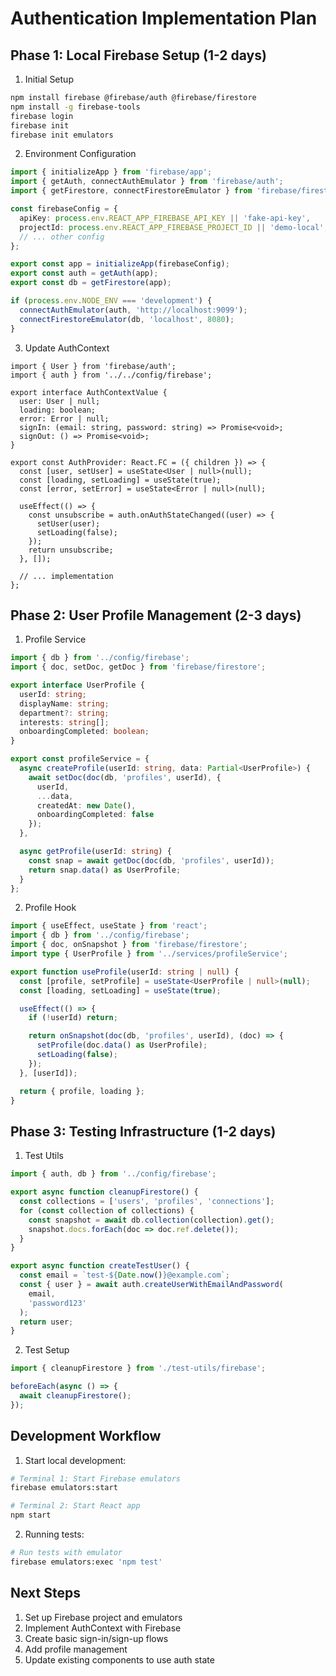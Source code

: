 # Authentication Implementation Plan

## Phase 1: Local Firebase Setup (1-2 days)

1. Initial Setup
```bash
npm install firebase @firebase/auth @firebase/firestore
npm install -g firebase-tools
firebase login
firebase init
firebase init emulators
```

2. Environment Configuration
```typescript:dset-app/src/config/firebase.ts
import { initializeApp } from 'firebase/app';
import { getAuth, connectAuthEmulator } from 'firebase/auth';
import { getFirestore, connectFirestoreEmulator } from 'firebase/firestore';

const firebaseConfig = {
  apiKey: process.env.REACT_APP_FIREBASE_API_KEY || 'fake-api-key',
  projectId: process.env.REACT_APP_FIREBASE_PROJECT_ID || 'demo-local',
  // ... other config
};

export const app = initializeApp(firebaseConfig);
export const auth = getAuth(app);
export const db = getFirestore(app);

if (process.env.NODE_ENV === 'development') {
  connectAuthEmulator(auth, 'http://localhost:9099');
  connectFirestoreEmulator(db, 'localhost', 8080);
}
```

3. Update AuthContext
```typescript:dset-app/src/features/auth/AuthContext.tsx
import { User } from 'firebase/auth';
import { auth } from '../../config/firebase';

export interface AuthContextValue {
  user: User | null;
  loading: boolean;
  error: Error | null;
  signIn: (email: string, password: string) => Promise<void>;
  signOut: () => Promise<void>;
}

export const AuthProvider: React.FC = ({ children }) => {
  const [user, setUser] = useState<User | null>(null);
  const [loading, setLoading] = useState(true);
  const [error, setError] = useState<Error | null>(null);

  useEffect(() => {
    const unsubscribe = auth.onAuthStateChanged((user) => {
      setUser(user);
      setLoading(false);
    });
    return unsubscribe;
  }, []);

  // ... implementation
};
```

## Phase 2: User Profile Management (2-3 days)

1. Profile Service
```typescript:dset-app/src/services/profileService.ts
import { db } from '../config/firebase';
import { doc, setDoc, getDoc } from 'firebase/firestore';

export interface UserProfile {
  userId: string;
  displayName: string;
  department?: string;
  interests: string[];
  onboardingCompleted: boolean;
}

export const profileService = {
  async createProfile(userId: string, data: Partial<UserProfile>) {
    await setDoc(doc(db, 'profiles', userId), {
      userId,
      ...data,
      createdAt: new Date(),
      onboardingCompleted: false
    });
  },

  async getProfile(userId: string) {
    const snap = await getDoc(doc(db, 'profiles', userId));
    return snap.data() as UserProfile;
  }
};
```

2. Profile Hook
```typescript:dset-app/src/hooks/useProfile.ts
import { useEffect, useState } from 'react';
import { db } from '../config/firebase';
import { doc, onSnapshot } from 'firebase/firestore';
import type { UserProfile } from '../services/profileService';

export function useProfile(userId: string | null) {
  const [profile, setProfile] = useState<UserProfile | null>(null);
  const [loading, setLoading] = useState(true);

  useEffect(() => {
    if (!userId) return;

    return onSnapshot(doc(db, 'profiles', userId), (doc) => {
      setProfile(doc.data() as UserProfile);
      setLoading(false);
    });
  }, [userId]);

  return { profile, loading };
}
```

## Phase 3: Testing Infrastructure (1-2 days)

1. Test Utils
```typescript:dset-app/src/test-utils/firebase.ts
import { auth, db } from '../config/firebase';

export async function cleanupFirestore() {
  const collections = ['users', 'profiles', 'connections'];
  for (const collection of collections) {
    const snapshot = await db.collection(collection).get();
    snapshot.docs.forEach(doc => doc.ref.delete());
  }
}

export async function createTestUser() {
  const email = `test-${Date.now()}@example.com`;
  const { user } = await auth.createUserWithEmailAndPassword(
    email,
    'password123'
  );
  return user;
}
```

2. Test Setup
```typescript:dset-app/src/setupTests.ts
import { cleanupFirestore } from './test-utils/firebase';

beforeEach(async () => {
  await cleanupFirestore();
});
```

## Development Workflow

1. Start local development:
```bash
# Terminal 1: Start Firebase emulators
firebase emulators:start

# Terminal 2: Start React app
npm start
```

2. Running tests:
```bash
# Run tests with emulator
firebase emulators:exec 'npm test'
```

## Next Steps
1. Set up Firebase project and emulators
2. Implement AuthContext with Firebase
3. Create basic sign-in/sign-up flows
4. Add profile management
5. Update existing components to use auth state 